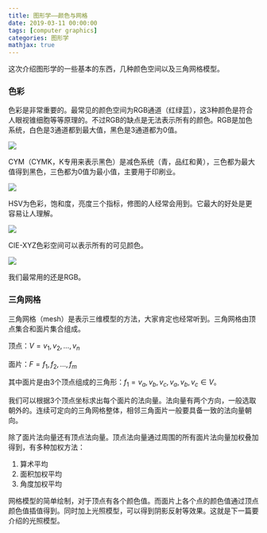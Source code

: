 ```yaml
---
title: 图形学——颜色与网格
date: 2019-03-11 00:00:00
tags: [computer graphics]
categories: 图形学
mathjax: true
--- 
```



这次介绍图形学的一些基本的东西，几种颜色空间以及三角网格模型。  

<!--more-->


### [](about:blank#%E8%89%B2%E5%BD%A9 "色彩")色彩

色彩是非常重要的。最常见的颜色空间为RGB通道（红绿蓝），这3种颜色是符合人眼视锥细胞等等原理的。不过RGB的缺点是无法表示所有的颜色。RGB是加色系统，白色是3通道都到最大值，黑色是3通道都为0值。

![](https://evolution-video.oss-cn-beijing.aliyuncs.com/wlsdzyzl_hexo/RGB.png)

CYM（CYMK，K专用来表示黑色）是减色系统（青，品红和黄），三色都为最大值得到黑色，三色都为0值为最小值，主要用于印刷业。

![](https://evolution-video.oss-cn-beijing.aliyuncs.com/wlsdzyzl_hexo/CMY.png)

HSV为色彩，饱和度，亮度三个指标，修图的人经常会用到。它最大的好处是更容易让人理解。

![](https://evolution-video.oss-cn-beijing.aliyuncs.com/wlsdzyzl_hexo/HSV.png)

CIE-XYZ色彩空间可以表示所有的可见颜色。

![](https://evolution-video.oss-cn-beijing.aliyuncs.com/wlsdzyzl_hexo/CIE_XYZ.png)

我们最常用的还是RGB。

### [](about:blank#%E4%B8%89%E8%A7%92%E7%BD%91%E6%A0%BC "三角网格")三角网格

三角网格（mesh）是表示三维模型的方法，大家肯定也经常听到。三角网格由顶点集合和面片集合组成。

顶点：$V={v_1,v_2,…,v_n}$

面片：$F={f_1,f_2,…,f_m}$

其中面片是由3个顶点组成的三角形：$f_1 = {v_a,v_b,v_c},v_a,v_b,v_c \in V$。

我们可以根据3个顶点坐标求出每个面片的法向量。法向量有两个方向，一般选取朝外的。连续可定向的三角网格整体，相邻三角面片一般要具备一致的法向量朝向。

除了面片法向量还有顶点法向量。顶点法向量通过周围的所有面片法向量加权叠加得到，有多种加权方法：

1.  算术平均
2.  面积加权平均
3.  角度加权平均

网格模型的简单绘制，对于顶点有各个颜色值。而面片上各个点的颜色值通过顶点颜色值插值得到。同时加上光照模型，可以得到阴影反射等效果。这就是下一篇要介绍的光照模型。